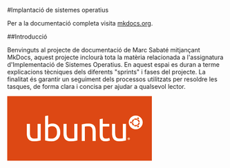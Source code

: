 #Implantació de sistemes operatius

Per a la documentació completa visita [mkdocs.org](https://www.mkdocs.org).

##Introducció

Benvinguts al projecte de documentació de Marc Sabaté mitjançant MkDocs, aquest projecte inclourà tota la matèria relacionada a l'assignatura d'Implementació de Sistemes Operatius. En aquest espai es duran a terme explicacions tècniques dels diferents "sprints" i fases del projecte. La finalitat és garantir un seguiment dels processos utilitzats per resoldre les tasques, de forma clara i concisa per ajudar a qualsevol lector.

![Ubuntu](imatgeubuntu.png) 

